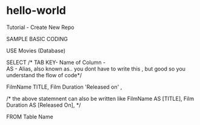 # hello-world

Tutorial - Create New Repo

SAMPLE BASIC CODING

USE Movies (Database)

SELECT
/* TAB KEY-  Name of Column -   
AS - Alias, also known as..  you dont have to write this , but good so you understand the flow of code*/

  FilmName TITLE,
  Film Duration 'Released on' ,
  
  /* the above statemnent can also be written like
  FilmName AS [TITLE],
  Film Duration AS [Released On],
  */
  
FROM
  Table Name
